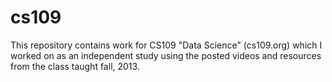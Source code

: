 cs109
=====
This repository contains work for CS109 "Data Science" (cs109.org)
which I worked on as an independent study using the posted videos and 
resources from the class taught fall, 2013. 
